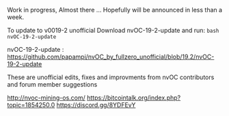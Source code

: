 Work in progress, 
Almost there ... 
Hopefully will be announced in less than a week.


To update to v0019-2 unofficial Download nvOC-19-2-update and run:
```bash nvOC-19-2-update```

nvOC-19-2-update : https://github.com/papampi/nvOC_by_fullzero_unofficial/blob/19.2/nvOC-19-2-update

These are unofficial edits, fixes and improvments from nvOC contributors and forum member suggestions





http://nvoc-mining-os.com/
https://bitcointalk.org/index.php?topic=1854250.0
https://discord.gg/8YDFEvY
